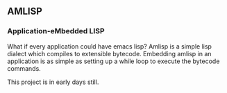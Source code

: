 ## AMLISP

### Application-eMbedded LISP

What if every application could have emacs lisp? Amlisp is a 
simple lisp dialect which compiles to extensible bytecode. 
Embedding amlisp in an application is as simple as setting up 
a while loop to execute the bytecode commands.

This project is in early days still.
